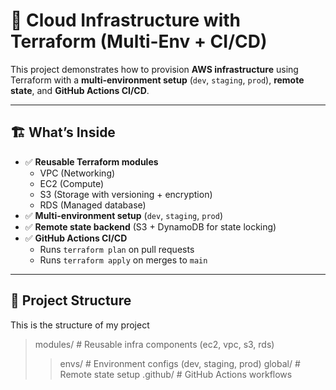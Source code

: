# 🚀 Cloud Infrastructure with Terraform (Multi-Env + CI/CD)

This project demonstrates how to provision **AWS infrastructure** using Terraform with a **multi-environment setup** (`dev`, `staging`, `prod`), **remote state**, and **GitHub Actions CI/CD**.

---

## 🏗️ What’s Inside
- ✅ **Reusable Terraform modules**
  - VPC (Networking)
  - EC2 (Compute)
  - S3 (Storage with versioning + encryption)
  - RDS (Managed database)
- ✅ **Multi-environment setup** (`dev`, `staging`, `prod`)
- ✅ **Remote state backend** (S3 + DynamoDB for state locking)
- ✅ **GitHub Actions CI/CD**
  - Runs `terraform plan` on pull requests
  - Runs `terraform apply` on merges to `main`

---

## 📂 Project Structure

This is the structure of my project

>modules/     # Reusable infra components (ec2, vpc, s3, rds)
 >> envs/     # Environment configs (dev, staging, prod)
 >> global/   # Remote state setup
 >> .github/  # GitHub Actions workflows

